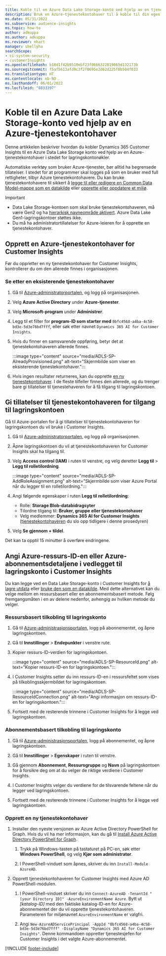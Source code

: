 ```yaml
---
title: Koble til en Azure Data Lake Storage-konto ved hjelp av en tjenestekontohaver
description: Bruk en Azure-tjenestekontohaver til å koble til din egen datasjø.
ms.date: 05/31/2022
ms.subservice: audience-insights
ms.topic: how-to
author: adkuppa
ms.author: adkuppa
ms.reviewer: mhart
manager: shellyha
searchScope:
- ci-system-security
- customerInsights
ms.openlocfilehash: b18d1f42b9510ebf23f0666322819865d132173b
ms.sourcegitcommit: f5af5613afd9c3f2f0695e2d62d225f0b504f033
ms.translationtype: HT
ms.contentlocale: nb-NO
ms.lasthandoff: 06/01/2022
ms.locfileid: "8833397"
---
```

# <a name="connect-to-an-azure-data-lake-storage-account-by-using-an-azure-service-principal"></a>Koble til en Azure Data Lake Storage-konto ved hjelp av en Azure-tjenestekontohaver

Denne artikkelen beskriver hvordan du kobler Dynamics 365 Customer Insights til en Azure Data Lake Storage konto ved hjelp av en Azure-tjenestekontohaver i stedet for lagringskontonøkler.

Automatiske verktøy som bruker Azure-tjenester, bør alltid ha begrensede tillatelser. I stedet for at programmer skal logges på som en bruker med full rettigheter, tilbyr Azure tjenestekontohavere. Du kan bruke tjenestekontohavere til sikkert å [legge til eller redigere en Common Data Model-mappe som en datakilde](connect-common-data-model.md) eller [opprette eller oppdatere et miljø](create-environment.md).

> [!IMPORTANT]
>
> - Data Lake Storage-kontoen som skal bruke tjenestekontohaveren, må være Gen2 og ha [hierarkisk navneområde aktivert](/azure/storage/blobs/data-lake-storage-namespace). Azure Data Lake Gen1-lagringskontoer støttes ikke.
> - Du må ha administratortillatelser for Azure-leieren for å opprette en tjenestekontohaver.

## <a name="create-an-azure-service-principal-for-customer-insights"></a>Opprett en Azure-tjenestekontohaver for Customer Insights

Før du oppretter en ny tjenestekontohaver for Customer Insights, kontrollerer du om den allerede finnes i organisasjonen.

### <a name="look-for-an-existing-service-principal"></a>Se etter en eksisterende tjenestekontohaver

1. Gå til [Azure-administratorportalen](https://portal.azure.com), og logg på organisasjonen.

2. Velg **Azure Active Directory** under **Azure-tjenester**.

3. Velg **Microsoft-program** under **Administrer**.

4. Legg til et filter for **program-ID som starter med** `0bfc4568-a4ba-4c58-bd3e-5d3e76bd7fff`, eller søk etter navnet `Dynamics 365 AI for Customer Insights`.

5. Hvis du finner en samsvarende oppføring, betyr det at tjenestekontohaveren allerede finnes.

   :::image type="content" source="media/ADLS-SP-AlreadyProvisioned.png" alt-text="Skjermbilde som viser en eksisterende tjenestekontohaver.":::

6. Hvis ingen resultater returneres, kan du opprette [en ny tjenestekontohaver](#create-a-new-service-principal). I de fleste tilfeller finnes den allerede, og du trenger bare gi tillatelser til tjenestehaveren for å få tilgang til lagringskontoen.

## <a name="grant-permissions-to-the-service-principal-to-access-the-storage-account"></a>Gi tillatelser til tjenestekontohaveren for tilgang til lagringskontoen

Gå til Azure-portalen for å gi tillatelser til tjenestekontohaveren for lagringskontoen du vil bruke i Customer Insights.

1. Gå til [Azure-administratorportalen](https://portal.azure.com), og logg på organisasjonen.

1. Åpne lagringskontoen du vil at tjenestekontohaveren for Customer Insights skal ha tilgang til.

1. Velg **Access control (IAM)** i ruten til venstre, og velg deretter **Legg til** > **Legg til rolletilordning**.

   :::image type="content" source="media/ADLS-SP-AddRoleAssignment.png" alt-text="Skjermbilde som viser Azure Portal når du legger til en rolletilordning.":::

1. Angi følgende egenskaper i ruten **Legg til rolletilordning**:
   - Rolle: **Storage Blob-databidragsyter**
   - Tilordne tilgang til: **Bruker, gruppe eller tjenestekontohaver**
   - Velg medlemmer: **Dynamics 365 AI for Customer Insights** ([tjenestekontohaveren](#create-a-new-service-principal) du slo opp tidligere i denne prosedyren)

1. Velg **Se gjennom + tildel**.

Det kan ta opptil 15 minutter å overføre endringene.

## <a name="enter-the-azure-resource-id-or-the-azure-subscription-details-in-the-storage-account-attachment-to-customer-insights"></a>Angi Azure-ressurs-ID-en eller Azure-abonnementsdetaljene i vedlegget til lagringskonto i Customer Insights

Du kan legge ved en Data Lake Storage-konto i Customer Insights for [å lagre utdata](manage-environments.md) eller [bruke den som en datakilde](connect-dataverse-managed-lake.md). Med dette alternativet kan du velge mellom en ressursbasert eller en abonnementsbasert metode. Følg fremgangsmåten i en av delene nedenfor, avhengig av hvilken metode du velger.

### <a name="resource-based-storage-account-connection"></a>Ressursbasert tilkobling til lagringskonto

1. Gå til [Azure-administrasjonsportalen](https://portal.azure.com), logg på abonnementet, og åpne lagringskontoen.

1. Gå til **Innstillinger** > **Endepunkter** i venstre rute.

1. Kopier ressurs-ID-verdien for lagringskontoen.

   :::image type="content" source="media/ADLS-SP-ResourceId.png" alt-text="Kopier ressurs-ID-en for lagringskontoen.":::

1. I Customer Insights setter du inn ressurs-ID-en i ressursfeltet som vises på tilkoblingsskjermbildet for lagringskontoen.

   :::image type="content" source="media/ADLS-SP-ResourceIdConnection.png" alt-text="Angi informasjon om ressurs-ID-en for lagringskontoen.":::   

1. Fortsett med de resterende trinnene i Customer Insights for å legge ved lagringskontoen.

### <a name="subscription-based-storage-account-connection"></a>Abonnementsbasert tilkobling til lagringskonto

1. Gå til [Azure-administrasjonsportalen](https://portal.azure.com), logg på abonnementet, og åpne lagringskontoen.

1. Gå til **Innstillinger** > **Egenskaper** i ruten til venstre.

1. Gå gjennom **Abonnement**, **Ressursgruppe** og **Navn** på lagringskontoen for å forsikre deg om at du velger de riktige verdiene i Customer Insights.

1. I Customer Insights velger du verdiene for de tilsvarende feltene når du legger ved lagringskontoen.

1. Fortsett med de resterende trinnene i Customer Insights for å legge ved lagringskontoen.

### <a name="create-a-new-service-principal"></a>Opprett en ny tjenestekontohaver

1. Installer den nyeste versjonen av Azure Active Directory PowerShell for Graph. Hvis du vil ha mer informasjon, kan du gå til [Install Azure Active Directory PowerShell for Graph](/powershell/azure/active-directory/install-adv2).

   1. Trykk på Windows-tasten på tastaturet på PC-en, søk etter **Windows PowerShell**, og velg **Kjør som administrator**.

   1. I PowerShell-vinduet som åpnes, skriver du inn `Install-Module AzureAD`.

2. Opprett tjenestekontohaveren for Customer Insights med Azure AD PowerShell-modulen.

   1. I PowerShell-vinduet skriver du inn `Connect-AzureAD -TenantId "[your Directory ID]" -AzureEnvironmentName Azure`. Bytt ut *[katalog-ID]* med den faktiske katalog-ID-en for Azure-abonnementet der du vil opprette tjenestekontohaveren. Parameteren for miljønavnet `AzureEnvironmentName` er valgfri.
  
   1. Angi `New-AzureADServicePrincipal -AppId "0bfc4568-a4ba-4c58-bd3e-5d3e76bd7fff" -DisplayName "Dynamics 365 AI for Customer Insights"`. Denne kommandoen oppretter tjenestesjefen for Customer Insights i det valgte Azure-abonnementet.

[!INCLUDE [footer-include](includes/footer-banner.md)]